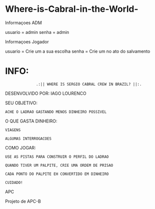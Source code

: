 # Where-is-Cabral-in-the-World-


Informaçoes ADM

usuario = admin 
senha = admin

Informaçoes Jogador

usuario = Crie um a sua escolha
senha = Crie um no ato do salvamento

# INFO:

				  .:|| WHERE IS SERGIO CABRAL CREW IN BRAZIL? ||:.

DESENVOLVIDO POR: IAGO LOURENCO


SEU OBJETIVO:

	ACHE O LADRAO GASTANDO MENOS DINHEIRO POSSIVEL

O QUE GASTA DINHEIRO:

	VIAGENS

	ALGUMAS INTERROGACOES

COMO JOGAR:

	USE AS PISTAS PARA CONSTRUIR O PERFIL DO LADRAO
	
	QUANDO TIVER UM PALPITE, CRIE UMA ORDEM DE PRISAO
	
	CADA PONTO DO PALPITE EH CONVERTIDO EM DINHEIRO

	CUIDADO!


APC


Projeto de APC-B
